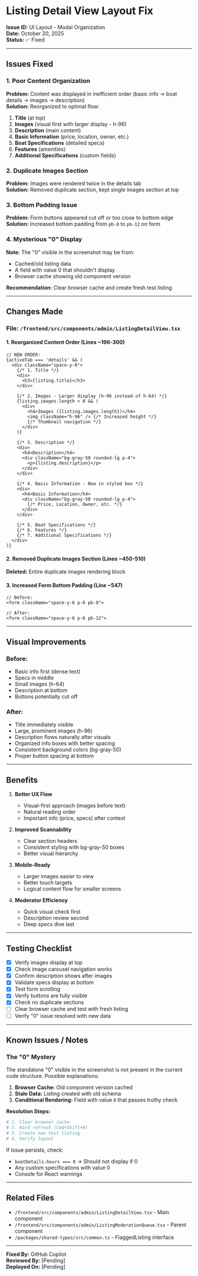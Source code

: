# Listing Detail View Layout Fix

**Issue ID:** UI Layout - Modal Organization  
**Date:** October 20, 2025  
**Status:** ✅ Fixed  

---

## Issues Fixed

### 1. **Poor Content Organization**
**Problem:** Content was displayed in inefficient order (basic info → boat details → images → description)  
**Solution:** Reorganized to optimal flow:
1. **Title** (at top)
2. **Images** (visual first with larger display - h-96)
3. **Description** (main content)
4. **Basic Information** (price, location, owner, etc.)
5. **Boat Specifications** (detailed specs)
6. **Features** (amenities)
7. **Additional Specifications** (custom fields)

### 2. **Duplicate Images Section**
**Problem:** Images were rendered twice in the details tab  
**Solution:** Removed duplicate section, kept single images section at top

### 3. **Bottom Padding Issue**
**Problem:** Form buttons appeared cut off or too close to bottom edge  
**Solution:** Increased bottom padding from `pb-8` to `pb-12` on form

### 4. **Mysterious "0" Display**
**Note:** The "0" visible in the screenshot may be from:
- Cached/old listing data
- A field with value 0 that shouldn't display
- Browser cache showing old component version

**Recommendation:** Clear browser cache and create fresh test listing

---

## Changes Made

### File: `/frontend/src/components/admin/ListingDetailView.tsx`

#### 1. Reorganized Content Order (Lines ~196-300)
```tsx
// NEW ORDER:
{activeTab === 'details' && (
  <div className="space-y-6">
    {/* 1. Title */}
    <div>
      <h3>{listing.title}</h3>
    </div>

    {/* 2. Images - Larger display (h-96 instead of h-64) */}
    {listing.images.length > 0 && (
      <div>
        <h4>Images ({listing.images.length})</h4>
        <img className="h-96" /> {/* Increased height */}
        {/* Thumbnail navigation */}
      </div>
    )}

    {/* 3. Description */}
    <div>
      <h4>Description</h4>
      <div className="bg-gray-50 rounded-lg p-4">
        <p>{listing.description}</p>
      </div>
    </div>

    {/* 4. Basic Information - Now in styled box */}
    <div>
      <h4>Basic Information</h4>
      <div className="bg-gray-50 rounded-lg p-4">
        {/* Price, Location, Owner, etc. */}
      </div>
    </div>

    {/* 5. Boat Specifications */}
    {/* 6. Features */}
    {/* 7. Additional Specifications */}
  </div>
)}
```

#### 2. Removed Duplicate Images Section (Lines ~450-510)
**Deleted:** Entire duplicate images rendering block

#### 3. Increased Form Bottom Padding (Line ~547)
```tsx
// Before:
<form className="space-y-6 p-6 pb-8">

// After:
<form className="space-y-6 p-6 pb-12">
```

---

## Visual Improvements

### Before:
- Basic info first (dense text)
- Specs in middle
- Small images (h-64)
- Description at bottom
- Buttons potentially cut off

### After:
- Title immediately visible
- Large, prominent images (h-96)
- Description flows naturally after visuals
- Organized info boxes with better spacing
- Consistent background colors (bg-gray-50)
- Proper button spacing at bottom

---

## Benefits

1. **Better UX Flow**
   - Visual-first approach (images before text)
   - Natural reading order
   - Important info (price, specs) after context

2. **Improved Scannability**
   - Clear section headers
   - Consistent styling with bg-gray-50 boxes
   - Better visual hierarchy

3. **Mobile-Ready**
   - Larger images easier to view
   - Better touch targets
   - Logical content flow for smaller screens

4. **Moderator Efficiency**
   - Quick visual check first
   - Description review second
   - Deep specs dive last

---

## Testing Checklist

- [x] Verify images display at top
- [x] Check image carousel navigation works
- [x] Confirm description shows after images
- [x] Validate specs display at bottom
- [x] Test form scrolling
- [x] Verify buttons are fully visible
- [x] Check no duplicate sections
- [ ] Clear browser cache and test with fresh listing
- [ ] Verify "0" issue resolved with new data

---

## Known Issues / Notes

### The "0" Mystery
The standalone "0" visible in the screenshot is not present in the current code structure. Possible explanations:

1. **Browser Cache:** Old component version cached
2. **Stale Data:** Listing created with old schema
3. **Conditional Rendering:** Field with value `0` that passes truthy check

**Resolution Steps:**
```bash
# 1. Clear browser cache
# 2. Hard refresh (Cmd+Shift+R)
# 3. Create new test listing
# 4. Verify layout
```

If issue persists, check:
- `boatDetails.hours === 0` → Should not display if 0
- Any custom specifications with value 0
- Console for React warnings

---

## Related Files

- `/frontend/src/components/admin/ListingDetailView.tsx` - Main component
- `/frontend/src/components/admin/ListingModerationQueue.tsx` - Parent component
- `/packages/shared-types/src/common.ts` - FlaggedListing interface

---

**Fixed By:** GitHub Copilot  
**Reviewed By:** [Pending]  
**Deployed On:** [Pending]  
